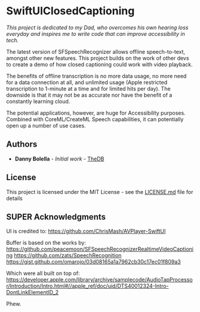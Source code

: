 # SwiftUIClosedCaptioning

*This project is dedicated to my Dad, who overcomes his own hearing loss everyday and inspires me to write code that can improve accessibility in tech.*

The latest version of SFSpeechRecognizer allows offline speech-to-text, amongst other new features. This project builds on the work of other devs to create a demo of how closed captioning could work with video playback.

The benefits of offline transcription is no more data usage, no more need for a data connection at all, and unlimited usage (Apple restricted transcription to 1-minute at a time and for limited hits per day). The downside is that it may not be as accurate nor have the benefit of a constantly learning cloud.

The potential applications, however, are huge for Accessibility purposes. Combined with CoreML/CreateML Speech capabilities, it can potentially open up a number of use cases.

## Authors

* **Danny Bolella** - *Initial work* - [TheDB](https://dbolella.github.io/)

## License

This project is licensed under the MIT License - see the [LICENSE.md](LICENSE.md) file for details

## SUPER Acknowledgments
UI is credited to:
https://github.com/ChrisMash/AVPlayer-SwiftUI

Buffer is based on the works by:
https://github.com/peacemoon/SFSpeechRecognizerRealtimeVideoCaptioning
https://github.com/zats/SpeechRecognition
https://gist.github.com/omarojo/03d08165a1a7962cb30c17ec01f809a3

Which were all built on top of:
https://developer.apple.com/library/archive/samplecode/AudioTapProcessor/Introduction/Intro.html#//apple_ref/doc/uid/DTS40012324-Intro-DontLinkElementID_2

Phew.
